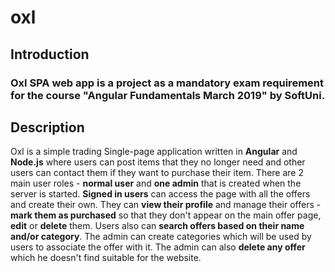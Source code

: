 # oxl
## Introduction
### Oxl SPA web app is a project as a mandatory exam requirement for the course "Angular Fundamentals March 2019" by SoftUni.
## Description
Oxl is a simple trading Single-page application written in **Angular** and **Node.js** where users can post items that they no longer need and other users can contact them if they want to purchase their item. There are 2 main user roles - **normal user** and **one admin** that is created when the server is started. **Signed in users** can access the page with all the offers and create their own. They can **view their profile** and manage their offers - **mark them as purchased** so that they don't appear on the main offer page, **edit** or **delete** them. Users also can **search offers based on their name and/or category**. The admin can create categories which will be used by users to associate the offer with it. The admin can also **delete any offer** which he doesn't find suitable for the website.
